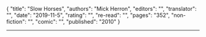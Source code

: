 {
"title": "Slow Horses",
"authors": "Mick Herron",
"editors": "",
"translator": "",
"date": "2019-11-5",
"rating": "",
"re-read": "",
"pages": "352",
"non-fiction": "",
"comic": "",
"published": "2010"
}

---
